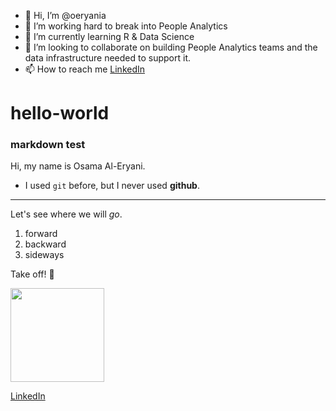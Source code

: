 - 👋 Hi, I’m @oeryania
- 👀 I’m working hard to break into People Analytics
- 🌱 I’m currently learning R & Data Science
- 💞️ I’m looking to collaborate on building People Analytics teams and the data infrastructure needed to support it.
- 📫 How to reach me [LinkedIn](http://linkedin.com/in/oeryani/)

<!---
oeryania/oeryania is a ✨ special ✨ repository because its `README.md` (this file) appears on your GitHub profile.
You can click the Preview link to take a look at your changes.
--->

# hello-world

### markdown test

Hi, my name is Osama Al-Eryani.

- I used `git` before, but I never used **github**.

---

Let's see where we will *go*.
1. forward
2. backward
3. sideways

Take off! 🚀

<img src="https://media.licdn.com/dms/image/C4D03AQEAedD_VLWxtw/profile-displayphoto-shrink_800_800/0/1619589372650?e=2147483647&v=beta&t=VeEtj73vL5D2D2WoSlG_KUykthcjChK5GigR4gG02SY" width="150" heigh="150">

[LinkedIn](https://www.linkedin.com/in/oeryani)
